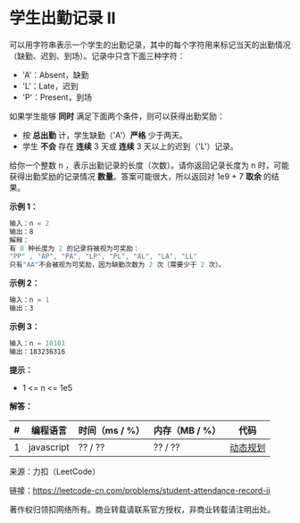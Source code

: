 # 学生出勤记录 II

可以用字符串表示一个学生的出勤记录，其中的每个字符用来标记当天的出勤情况（缺勤、迟到、到场）。记录中只含下面三种字符：

- 'A'：Absent，缺勤
- 'L'：Late，迟到
- 'P'：Present，到场

如果学生能够 **同时** 满足下面两个条件，则可以获得出勤奖励：

- 按 **总出勤** 计，学生缺勤（'A'）**严格** 少于两天。
- 学生 **不会** 存在 **连续** 3 天或 **连续** 3 天以上的迟到（'L'）记录。

给你一个整数 n ，表示出勤记录的长度（次数）。请你返回记录长度为 n 时，可能获得出勤奖励的记录情况 **数量**。答案可能很大，所以返回对 1e9 + 7 **取余** 的结果。

**示例 1：**

``` javascript
输入：n = 2
输出：8
解释：
有 8 种长度为 2 的记录将被视为可奖励：
"PP" , "AP", "PA", "LP", "PL", "AL", "LA", "LL" 
只有"AA"不会被视为可奖励，因为缺勤次数为 2 次（需要少于 2 次）。
```

**示例 2：**

``` javascript
输入：n = 1
输出：3
```

**示例 3：**

``` javascript
输入：n = 10101
输出：183236316
```

**提示：**

- 1 <= n <= 1e5

**解答：**

**#**|**编程语言**|**时间（ms / %）**|**内存（MB / %）**|**代码**
--|--|--|--|--
1|javascript|?? / ??|??  / ??|[动态规划](./javascript/ac_v1.js)

来源：力扣（LeetCode）

链接：https://leetcode-cn.com/problems/student-attendance-record-ii

著作权归领扣网络所有。商业转载请联系官方授权，非商业转载请注明出处。
